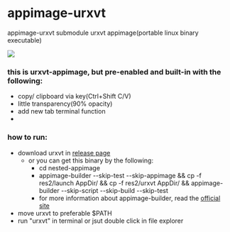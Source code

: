 # appimage-urxvt
appimage-urxvt submodule
urxvt appimage(portable linux binary executable)

![](./urxvt-linux.gif)

### this is urxvt-appimage, but pre-enabled and built-in with the following:

- copy/ clipboard via key(Ctrl+Shift C/V)
- little transparency(90% opacity)
- add new tab terminal function
- 

### how to run:
- download urxvt in [release page](https://github.com/appstew/appimage-urxvt/releases/tag/v1.00)
  - or you can get this binary by the following:
    - cd nested-appimage
    - appimage-builder --skip-test --skip-appimage && cp -f res2/launch AppDir/ && cp -f res2/urxvt AppDir/ && appimage-builder --skip-script --skip-build --skip-test
    - for more information about appimage-builder, read the [official site](https://appimage-builder.readthedocs.io/en/latest/)
- move urxvt to preferable $PATH
- run "urxvt" in terminal or jsut double click in file explorer
